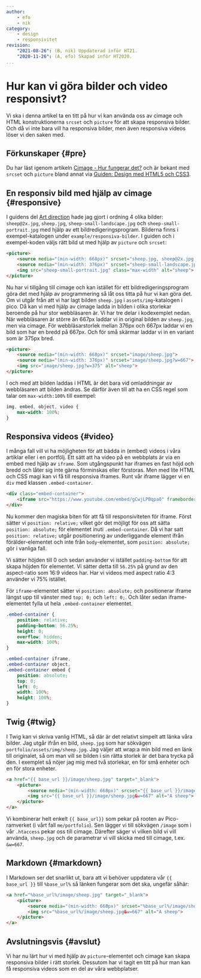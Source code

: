 ```yaml
---
author:
    - efo
    - nik
category:
    - design
    - responsivitet
revision:
    "2021-08-26": (B, nik) Uppdaterad inför HT21.
    "2020-11-26": (A, efo) Skapad inför HT2020.
...
```

Hur kan vi göra bilder och video responsivt?
==================================

Vi ska i denna artikel ta en titt på hur vi kan använda oss av cimage och HTML konstruktionerna `srcset` och `picture` för att skapa responsiva bilder. Och då vi inte bara vill ha responsiva bilder, men även responsiva videos löser vi den saken med.

<!--more-->

Förkunskaper {#pre}
--------------------------------------

Du har läst igenom artikeln [Cimage - Hur fungerar det?](kunskap/cimage-hur-fungerar-det) och är bekant med `srcset` och `picture` bland annat via [Guiden: Design med HTML5 och CSS3](guide/design-med-html5-och-css3/olika-bilder-for-olika-enheter).



En responsiv bild med hjälp av cimage {#responsive}
--------------------------------------

I guidens del [Art direction](guide/design-med-html5-och-css3/art-direction) hade jag gjort i ordning 4 olika bilder: `sheep@2x.jpg`, `sheep.jpg`, `sheep-small-landscape.jpg` och `sheep-small-portrait.jpg` med hjälp av ett bildredigeringsprogram. Bilderna finns i exempel-katalogen under `example/responsiva-bilder`. I guiden och i exempel-koden väljs rätt bild ut med hjälp av `picture` och `srcset`:

```html
<picture>
    <source media="(min-width: 668px)" srcset="sheep.jpg, sheep@2x.jpg 2x">
    <source media="(min-width: 376px)" srcset="sheep-small-landscape.jpg">
    <img src="sheep-small-portrait.jpg" class="max-width" alt="sheep">
</picture>
```

Nu har vi tillgång till cimage och kan istället för ett bildredigeringsprogram göra det med hjälp av programmering så låt oss titta på hur vi kan göra det. Om vi utgår från att vi har lagt bilden `sheep.jpg` i `assets/img`-katalogen i pico. Då kan vi med hjälp av cimage ladda in bilden i olika storlekar beroende på hur stor webbläsaren är. Vi har tre delar i kodexemplet nedan. När webbläsaren är större än 667px laddar vi in original bilden av `sheep.jpg`, men via cimage. För webbläsarstorlek mellan 376px och 667px laddar vi en bild som har en bredd på 667px. Och för små skärmar laddar vi in en variant som är 375px bred.

```html
<picture>
    <source media="(min-width: 668px)" srcset="image/sheep.jpg">
    <source media="(min-width: 376px)" srcset="image/sheep.jpg?w=667">
    <img src="image/sheep.jpg?w=375" alt="sheep">
</picture>
```

I och med att bilden laddas i HTML är det bara vid omladdningar av webbläsaren att bilden ändras. Se därför även till att ha en CSS regel som talar om `max-width:100%` till exempel:

```css
img, embed, object, video {
    max-width: 100%;
}
```



Responsiva videos {#video}
--------------------------------------

I många fall vill vi ha möjligheten för att bädda in (embed) videos i våra artiklar eller i en portfölj. Ett sätt att ha video på en webbplats är via en embed med hjälp av `iframe`. Som utgångspunkt har iframes en fast höjd och bredd och låter sig inte gärna förminskas eller förstoras. Men med lite HTML och CSS magi kan vi få till responsiva iframes. Runt vår iframe lägger vi en `div` med klassen `.embed-container`.

```html
<div class="embed-container">
    <iframe src="https://www.youtube.com/embed/gCwjLPBqpa0" frameborder="0" allowfullscreen></iframe>
</div>
```

Nu kommer den magiska biten för att få till responsiviteten för iframe. Först sätter vi `position: relative;` vilket gör det möjligt för oss att sätta `position: absolute;` för elementet inuti `.embed-container`. Då vi har satt `position: relative;` utgår positionering av underliggande element ifrån förälder-elementet och inte från `body`-elementet, som `position: absolute;` gör i vanliga fall.

Vi sätter höjden till 0 och sedan använder vi istället `padding-bottom` för att skapa höjden för elementet. Vi sätter detta till `56.25%` på grund av den aspect-ratio som 16:9 videos har. Har vi videos med aspect ratio 4:3 använder vi 75% istället.

För `iframe`-elementet sätter vi `position: absolute;` och positionerar iframe längst upp till vänster med `top: 0;` och `left: 0;`. Och låter sedan iframe-elementet fylla ut hela `.embed-container` elementet.

```css
.embed-container {
    position: relative;
    padding-bottom: 56.25%;
    height: 0;
    overflow: hidden;
    max-width: 100%;
}

.embed-container iframe,
.embed-container object,
.embed-container embed {
    position: absolute;
    top: 0;
    left: 0;
    width: 100%;
    height: 100%;
}
```

Twig {#twig}
-------------------------------------

I Twig kan vi skriva vanlig HTML, så där är det relativt simpelt att länka våra bilder. Jag utgår ifrån en bild, `sheep.jpg` som har sökvägen `portfolio/assets/img/sheep.jpg`. Jag väljer att wrap:a min bild med en länk till originalet, så om man vill se bilden i sin rätta storlek är det bara trycka på den. I exemplet så nöjer jag mig med två storlekar, en för små enheter och en för stora enheter.

```html
<a href="{{ base_url }}/image/sheep.jpg" target="_blank">
    <picture>
        <source media="(min-width: 668px)" srcset="{{ base_url }}/image/sheep.jpg">
        <img src="{{ base_url }}/image/sheep.jpg&w=667" alt="A sheep">
    </picture>
</a>
```

Vi kombinerar helt enkelt `{{ base_url}}` som pekar på rooten av Pico-ramverket (i vårt fall `me/portfolio`). Sen lägger vi till sökvägen `/image` som i vår `.htaccess` pekar oss till cimage. Därefter säger vi vilken bild vi vill använda, `sheep.jpg` och de parametrar vi vill skicka med till cimage, t.ex. `&w=667`.

Markdown {#markdown}
-------------------------------------

I Markdown ser det snarlikt ut, bara att vi behöver uppdatera vår `{{ base_url }}` till `%base_url%` så länken fungerar som det ska, ungefär såhär:

```html
<a href="%base_url%/image/sheep.jpg" target="_blank">
    <picture>
        <source media="(min-width: 668px)" srcset="%base_url%/image/sheep.jpg">
        <img src="%base_url%/image/sheep.jpg&w=667" alt="A sheep">
    </picture>
</a>
```

Avslutningsvis {#avslut}
--------------------------------------

Vi har nu lärt hur vi med hjälp av `picture`-elementet och cimage kan skapa responsiva bilder i rätt storlek. Dessutom har vi tagit en titt på hur man kan få responsiva videos som en del av våra webbplatser.
